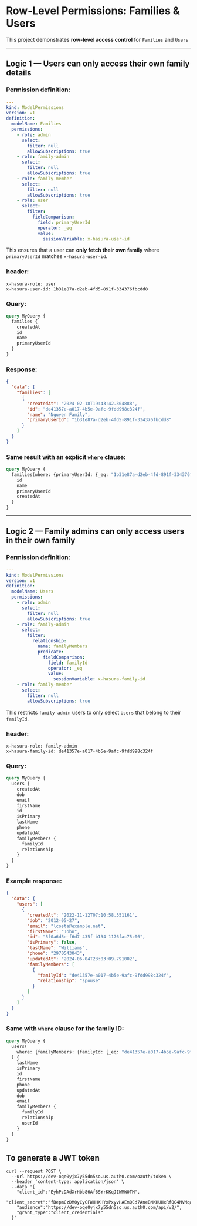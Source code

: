 
# Row-Level Permissions: Families & Users

This project demonstrates **row-level access control** for `Families` and `Users` 

---

## Logic 1 — Users can only access **their own family details**

### **Permission definition:**

```yaml
---
kind: ModelPermissions
version: v1
definition:
  modelName: Families
  permissions:
    - role: admin
      select:
        filter: null
        allowSubscriptions: true
    - role: family-admin
      select:
        filter: null
        allowSubscriptions: true
    - role: family-member
      select:
        filter: null
        allowSubscriptions: true
    - role: user
      select:
        filter:
          fieldComparison:
            field: primaryUserId
            operator: _eq
            value:
              sessionVariable: x-hasura-user-id
```

This ensures that a user can **only fetch their own family** where `primaryUserId` matches `x-hasura-user-id`.

### **header:**

```http
x-hasura-role: user
x-hasura-user-id: 1b31e87a-d2eb-4fd5-891f-334376fbcdd8
```

### **Query:**

```graphql
query MyQuery {
  families {
    createdAt
    id
    name
    primaryUserId
  }
}
```

### **Response:**

```json
{
  "data": {
    "families": [
      {
        "createdAt": "2024-02-18T19:43:42.304888",
        "id": "de41357e-a017-4b5e-9afc-9fdd998c324f",
        "name": "Nguyen Family",
        "primaryUserId": "1b31e87a-d2eb-4fd5-891f-334376fbcdd8"
      }
    ]
  }
}
```

### **Same result with an explicit `where` clause:**

```graphql
query MyQuery {
  families(where: {primaryUserId: {_eq: "1b31e87a-d2eb-4fd-891f-334376fbcdd8"}}) {
    id
    name
    primaryUserId
    createdAt
  }
}
```

---

## Logic 2 — Family admins can only access **users in their own family**

### **Permission definition:**

```yaml
---
kind: ModelPermissions
version: v1
definition:
  modelName: Users
  permissions:
    - role: admin
      select:
        filter: null
        allowSubscriptions: true
    - role: family-admin
      select:
        filter:
          relationship:
            name: familyMembers
            predicate:
              fieldComparison:
                field: familyId
                operator: _eq
                value:
                  sessionVariable: x-hasura-family-id
    - role: family-member
      select:
        filter: null
        allowSubscriptions: true
```

This restricts `family-admin` users to only select `Users` that belong to their `familyId`.

### **header:**

```http
x-hasura-role: family-admin
x-hasura-family-id: de41357e-a017-4b5e-9afc-9fdd998c324f
```

### **Query:**

```graphql
query MyQuery {
  users {
    createdAt
    dob
    email
    firstName
    id
    isPrimary
    lastName
    phone
    updatedAt
    familyMembers {
      familyId
      relationship
    }
  }
}
```

### **Example response:**

```json
{
  "data": {
    "users": [
      {
        "createdAt": "2022-11-12T07:10:58.551161",
        "dob": "2012-05-27",
        "email": "lcosta@example.net",
        "firstName": "John",
        "id": "5f0a6d5e-f6d7-435f-b134-1176fac75c06",
        "isPrimary": false,
        "lastName": "Williams",
        "phone": "2970543043",
        "updatedAt": "2024-06-04T23:03:09.791002",
        "familyMembers": [
          {
            "familyId": "de41357e-a017-4b5e-9afc-9fdd998c324f",
            "relationship": "spouse"
          }
        ]
      }
    ]
  }
}
```

### **Same with `where` clause for the family ID:**

```graphql
query MyQuery {
  users(
    where: {familyMembers: {familyId: {_eq: "de41357e-a017-4b5e-9afc-9fdd998c324f"}}}
  ) {
    lastName
    isPrimary
    id
    firstName
    phone
    updatedAt
    dob
    email
    familyMembers {
      familyId
      relationship
      userId
    }
  }
}
```

## To generate a JWT token

```
curl --request POST \
  --url https://dev-oqe0yjx7y55dn5so.us.auth0.com/oauth/token \
  --header 'content-type: application/json' \
  --data '{
    "client_id":"EyhPzDAdXrHbb86Af6SYrKKqJ1WMW0TM",
    "client_secret":"fBepmCzDM0yCyCFWHHXHYxPxyvHAEmQCd7AneBNKHUHxRfQQ4MVMqaVhNZuqTuuP",
    "audience":"https://dev-oqe0yjx7y55dn5so.us.auth0.com/api/v2/",
    "grant_type":"client_credentials"
  }'

```

